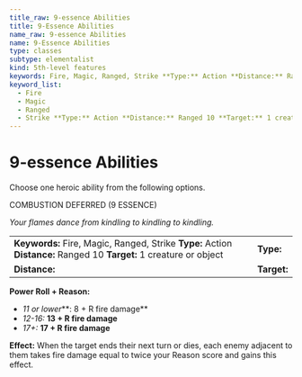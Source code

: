 ```yaml
---
title_raw: 9-essence Abilities
title: 9-Essence Abilities
name_raw: 9-essence Abilities
name: 9-Essence Abilities
type: classes
subtype: elementalist
kind: 5th-level features
keywords: Fire, Magic, Ranged, Strike **Type:** Action **Distance:** Ranged 10 **Target:** 1 creature or object
keyword_list:
  - Fire
  - Magic
  - Ranged
  - Strike **Type:** Action **Distance:** Ranged 10 **Target:** 1 creature or object
---
```


# 9-essence Abilities

Choose one heroic ability from the following options.

COMBUSTION DEFERRED (9 ESSENCE)

*Your flames dance from kindling to kindling to kindling.*

|                                                                                                                     |             |
| :------------------------------------------------------------------------------------------------------------------ | :---------- |
| **Keywords:** Fire, Magic, Ranged, Strike **Type:** Action **Distance:** Ranged 10 **Target:** 1 creature or object | **Type:**   |
| **Distance:**                                                                                                       | **Target:** |

**Power Roll + Reason:**

- *11 or lower*\*\*: 8 + R fire damage\*\*
- *12-16:* **13 + R fire damage**
- *17+:* **17 + R fire damage**

**Effect:** When the target ends their next turn or dies, each enemy adjacent to them takes fire damage equal to twice your Reason score and gains this effect.
